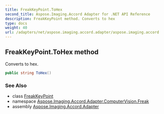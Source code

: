 ```yaml
---
title: FreakKeyPoint.ToHex
second_title: Aspose.Imaging.Accord Adapter for .NET API Reference
description: FreakKeyPoint method. Converts to hex
type: docs
weight: 40
url: /adapters/net/aspose.imaging.accord.adapter/aspose.imaging.accord.adapter.computervision.freak/freakkeypoint/tohex/
---
```

## FreakKeyPoint.ToHex method

Converts to hex.

```csharp
public string ToHex()
```

### See Also

* class [FreakKeyPoint](../)
* namespace [Aspose.Imaging.Accord.Adapter.ComputerVision.Freak](../../../aspose.imaging.accord.adapter.computervision.freak/)
* assembly [Aspose.Imaging.Accord.Adapter](../../../)


